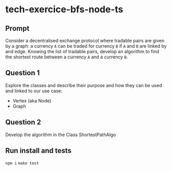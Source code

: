 # tech-exercice-bfs-node-ts

## Prompt

Consider a decentralised exchange protocol where tradable pairs are given by a graph: a currency `A` can be traded for currency `B` if `A` and `B` are linked by and edge. Knowing the list of tradable pairs, develop an algorithm to find the shortest route between a currency `A` and a currency `B`.

## Question 1

Explore the classes and describe their purpose and how they can be used and linked to our use case:

- Vertex (aka Node)
- Graph

## Question 2

Develop the algorithm in the Class ShortestPathAlgo

## Run install and tests

`npm i`
`make test`
